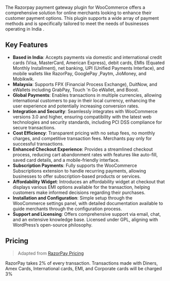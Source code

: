 
The Razorpay payment gateway plugin for WooCommerce offers a comprehensive solution for online merchants looking to enhance their customer payment options. This plugin supports a wide array of payment methods and is specifically tailored to meet the needs of businesses operating in India .

## Key Features

- **Based in India**: Accepts payments via domestic and international credit cards (Visa, MasterCard, American Express), debit cards, EMIs (Equated Monthly Installment), net banking, UPI (Unified Payments Interface), and mobile wallets like RazorPay, GooglePay ,Paytm, JioMoney, and Mobikwik.
- **Malaysia**: Supports FPX (Financial Process Exchange), DuitNow, and eWallets including GrabPay, Touch 'n Go eWallet, and Boost.
- **Global Payments**: Enables transactions in multiple currencies, allowing international customers to pay in their local currency, enhancing the user experience and potentially increasing conversion rates.
- **Integration and Security**: Seamlessly integrates with WooCommerce versions 3.0 and higher, ensuring compatibility with the latest web technologies and security standards, including PCI DSS compliance for secure transactions.
- **Cost Efficiency**: Transparent pricing with no setup fees, no monthly charges, and competitive transaction fees. Merchants pay only for successful transactions.
- **Enhanced Checkout Experience**: Provides a streamlined checkout process, reducing cart abandonment rates with features like auto-fill, saved card details, and a mobile-friendly interface.
- **Subscription Payments**: Fully supports the WooCommerce Subscriptions extension to handle recurring payments, allowing businesses to offer subscription-based products or services.
- **Affordability Widget**: Introduces an affordability widget at checkout that displays various EMI options available for the transaction, helping customers make informed decisions regarding their purchases.
- **Installation and Configuration**: Simple setup through the WooCommerce settings panel, with detailed documentation available to guide merchants through the configuration process.
- **Support and Licensing**: Offers comprehensive support via email, chat, and an extensive knowledge base. Licensed under GPL, aligning with WordPress’s open-source philosophy.

## Pricing

> Adapted from [RazorPay Pricing](https://razorpay.com/pricing/)

RazorPay takes 2% of every transaction. Transactions made with Diners, Amex Cards, International cards, EMI, and Corporate cards will be charged 3%
